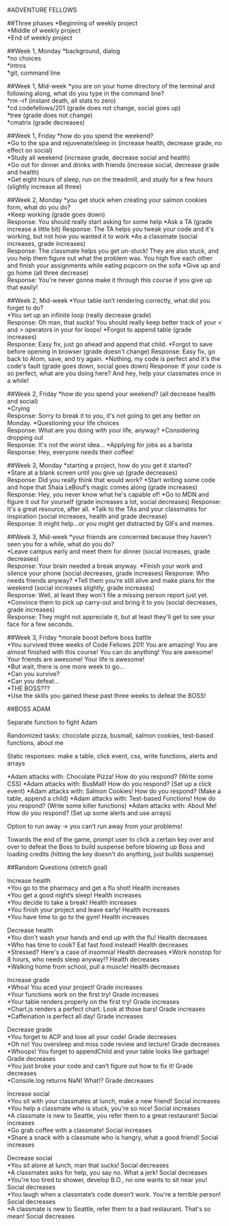 #ADVENTURE FELLOWS

##Three phases
*Beginning of weekly project  
*Middle of weekly project  
*End of weekly project   


##Week 1, Monday
*background, dialog  
*no choices  
*intros  
*git, command line  

##Week 1, Mid-week
*you are on your home directory of the terminal and following along, what do you type in the command line?  
  *rm –rf (instant death, all stats to zero)  
  *cd codefellows/201 (grade does not change, social goes up)  
  *tree (grade does not change)  
  *cmatrix (grade decreases)  

##Week 1, Friday
*how do you spend the weekend?  
  *Go to the spa and rejuvenate/sleep in (increase health, decrease grade, no effect on social)  
  *Study all weekend (increase grade, decrease social and health)  
  *Go out for dinner and drinks with friends (increase social, decrease grade and health)  
  *Get eight hours of sleep, run on the treadmill, and study for a few hours (slightly increase all three)  

##Week 2, Monday
*you get stuck when creating your salmon cookies form, what do you do?  
  *Keep working (grade goes down)  
    Response: You should really start asking for some help
  *Ask a TA (grade increase a little bit)
    Response: The TA helps you tweak your code and it's working, but not how you wanted it to work
  *As a classmate (social increases, grade increases)  
    Response: The classmate helps you get un-stuck! They are also stuck, and you help them figure out what the problem was. You high five each other and finish your assignments while eating popcorn on the sofa
  *Give up and go home (all three decrease)  
    Response: You're never gonna make it through this course if you give up that easily!

##Week 2, Mid-week
*Your table isn’t rendering correctly, what did you forget to do?  
  *You set up an infinite loop (really decrease grade)  
    Response: Oh man, that sucks! You should really keep better track of your < and > operators in your for loops!
  *Forgot to append table (grade increases)  
    Response: Easy fix, just go ahead and append that child.
  *Forgot to save before opening in browser (grade doesn't change)
    Response: Easy fix, go back to Atom, save, and try again.
  *Nothing, my code is perfect and it's the code's fault (grade goes down, social goes down)
    Response: If your code is so perfect, what are you doing here? And hey, help your classmates once in a while!


##Week 2, Friday
*how do you spend your weekend? (all decrease health and social)  
  *Crying  
    Response: Sorry to break it to you, it's not going to get any better on Monday.
  *Questioning your life choices  
    Response: What are you doing with your life, anyway?
  *Considering dropping out  
    Response: It's not the worst idea...
  *Applying for jobs as a barista  
    Response: Hey, everyone needs their coffee!


##Week 3, Monday
*starting a project, how do you get it started?  
  *Stare at a blank screen until you give up (grade decreases)  
    Response: Did you really think that would work?
  *Start writing some code and hope that Shaia LeBouf’s magic comes along (grade increases)
    Response: Hey, you never know what he's capable of!
  *Go to MDN and figure it out for yourself (grade increases a lot, social decreases)
    Response: It's a great resource, after all.
  *Talk to the TAs and your classmates for inspiration (social increases, health and grade decrease)  
    Response: It might help...or you might get distracted by GIFs and memes.


##Week 3, Mid-week
*your friends are concerned because they haven’t seen you for a while, what do you do?  
  *Leave campus early and meet them for dinner (social increases, grade decreases)  
    Response: Your brain needed a break anyway.
  *Finish your work and silence your phone (social decreases, grade increases)
    Response: Who needs friends anyway?
  *Tell them you’re still alive and make plans for the weekend (social increases slightly, grade increases)  
    Response: Well, at least they won't file a missing person report just yet.
  *Convince them to pick up carry-out and bring it to you (social decreases, grade increases)  
    Response: They might not appreciate it, but at least they'll get to see your face for a few seconds.

##Week 3, Friday
*morale boost before boss battle  
  *You survived three weeks of Code Fellows 201! You are amazing! You are almost finished with this course! You can do anything! You are awesome! Your friends are awesome! Your life is awesome!  
  *But wait, there is one more week to go...  
  *Can you survive?  
  *Can you defeat...  
  *THE BOSS???  
  *Use the skills you gained these past three weeks to defeat the BOSS!





##BOSS ADAM

Separate function to fight Adam

Randomized tasks: chocolate pizza, busmall, salmon cookies, test-based functions, about me

Static responses: make a table, click event, css, write functions, alerts and arrays

*Adam attacks with: Chocolate Pizza! How do you respond?  (Write some CSS)
*Adam attacks with: BusMall! How do you respond?  (Set up a click event)
*Adam attacks with: Salmon Cookies! How do you respond?  (Make a table, append a child)
*Adam attacks with: Test-based Functions! How do you respond?  (Write some killer functions)
*Adam attacks with: About Me! How do you respond?  (Set up some alerts and use arrays)



Option to run away → you can’t run away from your problems!

Towards the end of the game, prompt user to click a certain key over and over to defeat the Boss to build suspense before blowing up Boss and loading credits (hitting the key doesn't do anything, just builds suspense)



##Random Questions (stretch goal)

Increase health  
*You go to the pharmacy and get a flu shot! Health increases  
*You get a good night’s sleep! Health increases  
*You decide to take a break! Health increases  
*You finish your project and leave early! Health increases  
*You have time to go to the gym! Health increases  

Decrease health  
*You don't wash your hands and end up with the flu! Health decreases  
*Who has time to cook? Eat fast food instead! Health decreases  
*Stressed? Here's a case of insomnia! Health decreases
*Work nonstop for 8 hours, who needs sleep anyway!? Health decreases  
*Walking home from school, pull a muscle! Health decreases  

Increase grade  
*Whoa! You aced your project! Grade increases  
*Your functions work on the first try! Grade increases  
*Your table renders properly on the first try! Grade increases  
*Chart.js renders a perfect chart. Look at those bars! Grade increases  
*Caffeination is perfect all day! Grade increases  

Decrease grade  
*You forget to ACP and lose all your code! Grade decreases  
*Oh no! You oversleep and miss code review and lecture! Grade decreases  
*Whoops! You forget to appendChild and your table looks like garbage! Grade decreases  
*You just broke your code and can’t figure out how to fix it! Grade decreases  
*Console.log returns NaN! What!? Grade decreases  

Increase social  
*You sit with your classmates at lunch, make a new friend! Social increases  
*You help a classmate who is stuck, you're so nice! Social increases  
*A classmate is new to Seattle, you refer them to a great restaurant! Social increases  
*Go grab coffee with a classmate! Social increases  
*Share a snack with a classmate who is hangry, what a good friend! Social increases  

Decrease social  
*You sit alone at lunch, man that sucks! Social decreases  
*A classmates asks for help, you say no. What a jerk! Social decreases  
*You're too tired to shower, develop B.O., no one wants to sit near you! Social decreases  
*You laugh when a classmate’s code doesn’t work. You're a terrible person! Social decreases  
*A classmate is new to Seattle, refer them to a bad restaurant. That's so mean! Social decreases   
